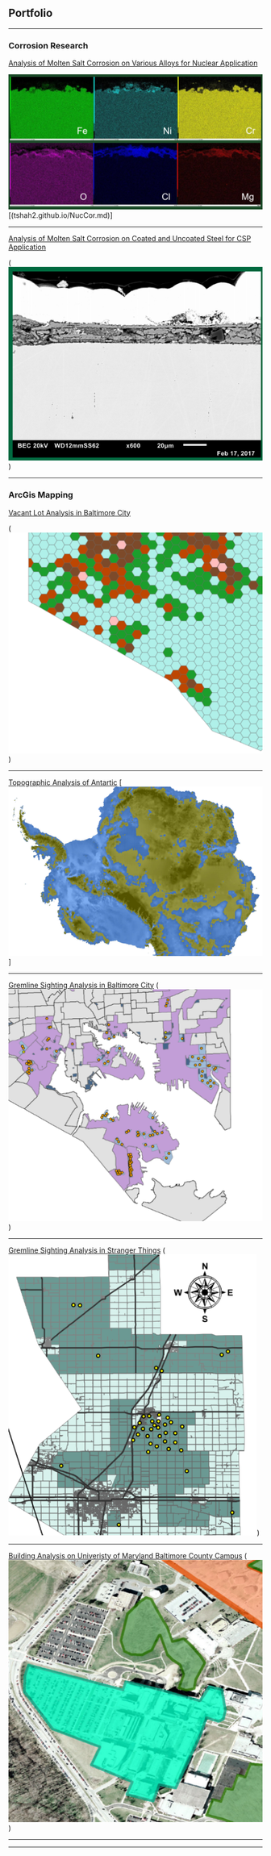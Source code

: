 ## Portfolio

---
### Corrosion Research

[Analysis of Molten Salt Corrosion on Various Alloys for Nuclear Application](tshah2.github.io/NucCor.md)

<img src="/images/486_24.PNG"/> [(tshah2.github.io/NucCor.md)]

---
[Analysis of Molten Salt Corrosion on Coated and Uncoated Steel for CSP Application](tshah2.github.io/CSPCor.md)

(<img src="/images/486_23.PNG"/>)

---
### ArcGis Mapping

[Vacant Lot Analysis in Baltimore City](tshah2.github.io/Vacancy.md)

(<img src="/images/486_17.PNG"/>)

---
[Topographic Analysis of Antartic](tshah2.github.io/TopographyArtic.md)
[<img src="/images/486_18.PNG">]

---
[Gremline Sighting Analysis in Baltimore City](tshah2.github.io/BaltGremlin.md)
(<img src="/images/486_19.PNG"/>)

---
[Gremline Sighting Analysis in Stranger Things](tshah2.github.io/StrangerGrem.md)
(<img src="/images/486_20.PNG"/>)

---
[Building Analysis on Univeristy of Maryland Baltimore County Campus](tshah2.github.io/UMBCBuild.md)
(<img src="/images/486_21.PNG"/>)

---




---

